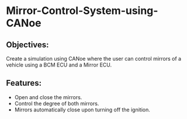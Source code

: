 # Mirror-Control-System-using-CANoe
## Objectives:
Create a simulation using CANoe where the user can control mirrors of a vehicle using a BCM ECU and a Mirror ECU.
## Features:
- Open and close the mirrors.
- Control the degree of both mirrors.
- Mirrors automatically close upon turning off the ignition.
